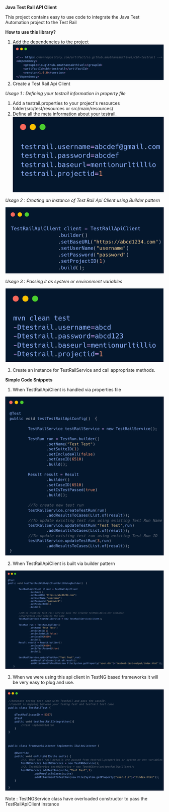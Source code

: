 **Java Test Rail API Client**

This project contains easy to use code to integrate the Java Test Automation project to the Test Rail

**How to use this library?**

1. Add the dependencies to the project
   ![img.png](readme-images/img.png)
2. Create a Test Rail Api Client

_Usage 1 : Defining your testrail information in property file_ 

1. Add a testrail.properties to your project's resources folder(src/test/resources or src/main/resources)
2. Define all the meta information about your testrail.
       ![img_1.png](readme-images/img1.png)

_Usage 2 : Creating an instance of Test Rail Api Client using Builder pattern_

![img.png](readme-images/img2.png)

_Usage 3 : Passing it as system or environment variables_

![img.png](readme-images/img3.png)

3. Create an instance for TestRailService and call appropriate methods.

**Simple Code Snippets** 

1. When TestRailApiClient is handled via properties file

![img.png](readme-images/img4.png)

2. When TestRailApiClient is built via builder pattern

![img.png](readme-images/img5.png)

3. When we were using this api client in TestNG based frameworks it will be very easy to plug and use.

![img_3.png](readme-images/img6.png)

Note : TestNGService class have overloaded constructor to pass the TestRailApiClient instance


